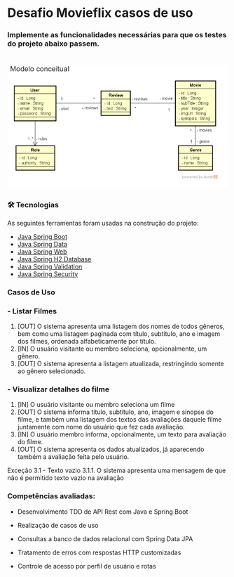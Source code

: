 # Desafio Movieflix casos de uso

### Implemente as funcionalidades necessárias para que os testes do projeto abaixo passem.

<h1 align="left">
  <img alt="NextLevelWeek" title="#NextLevelWeek" src="./assets/ModeloConceitual.png" />
</h1>

### 🛠 Tecnologias

As seguintes ferramentas foram usadas na construção do projeto:

- [Java Spring Boot](https://spring.io/)
- [Java Spring Data](https://spring.io/projects/spring-data)
- [Java Spring Web](https://spring.io/projects/spring-ws)
- [Java Spring H2 Database](https://www.baeldung.com/spring-boot-h2-database)
- [Java Spring Validation](https://spring.io/guides/gs/validating-form-input)
- [Java Spring Security](https://spring.io/projects/spring-security)

### Casos de Uso

### - Listar Filmes
1. [OUT] O sistema apresenta uma listagem dos nomes de todos gêneros, bem como uma listagem paginada com título, subtítulo, ano e imagem dos filmes, ordenada alfabeticamente por título.
2. [IN] O usuário visitante ou membro seleciona, opcionalmente, um gênero.
3. [OUT] O sistema apresenta a listagem atualizada, restringindo somente ao gênero selecionado.

### - Visualizar detalhes do filme
1. [IN] O usuário visitante ou membro seleciona um filme
2. [OUT] O sistema informa título, subtítulo, ano, imagem e sinopse do filme, e também uma listagem dos textos das avaliações daquele filme juntamente com nome do usuário que fez cada avaliação.
3. [IN] O usuário membro informa, opcionalmente, um texto para avaliação do filme.
4. [OUT] O sistema apresenta os dados atualizados, já aparecendo também a avaliação feita pelo usuário.

Exceção 3.1 - Texto vazio
3.1.1. O sistema apresenta uma mensagem de que não é permitido texto vazio na avaliação

### Competências avaliadas:
- Desenvolvimento TDD de API Rest com Java e Spring Boot

- Realização de casos de uso

- Consultas a banco de dados relacional com Spring Data JPA

- Tratamento de erros com respostas HTTP customizadas

- Controle de acesso por perfil de usuário e rotas


